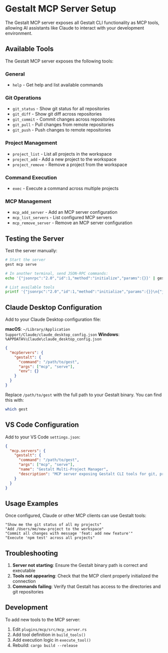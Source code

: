 # Gestalt MCP Server Setup

The Gestalt MCP server exposes all Gestalt CLI functionality as MCP tools, allowing AI assistants like Claude to interact with your development environment.

## Available Tools

The Gestalt MCP server exposes the following tools:

### General
- `help` - Get help and list available commands

### Git Operations
- `git_status` - Show git status for all repositories
- `git_diff` - Show git diff across repositories
- `git_commit` - Commit changes across repositories
- `git_pull` - Pull changes from remote repositories
- `git_push` - Push changes to remote repositories

### Project Management
- `project_list` - List all projects in the workspace
- `project_add` - Add a new project to the workspace
- `project_remove` - Remove a project from the workspace

### Command Execution
- `exec` - Execute a command across multiple projects

### MCP Management
- `mcp_add_server` - Add an MCP server configuration
- `mcp_list_servers` - List configured MCP servers
- `mcp_remove_server` - Remove an MCP server configuration

## Testing the Server

Test the server manually:
```bash
# Start the server
gest mcp serve

# In another terminal, send JSON-RPC commands:
echo '{"jsonrpc":"2.0","id":1,"method":"initialize","params":{}}' | gest mcp serve

# List available tools
printf '{"jsonrpc":"2.0","id":1,"method":"initialize","params":{}}\n{"jsonrpc":"2.0","id":2,"method":"tools/list","params":{}}\n' | gest mcp serve
```

## Claude Desktop Configuration

Add to your Claude Desktop configuration file:

**macOS**: `~/Library/Application Support/Claude/claude_desktop_config.json`
**Windows**: `%APPDATA%\Claude\claude_desktop_config.json`

```json
{
  "mcpServers": {
    "gestalt": {
      "command": "/path/to/gest",
      "args": ["mcp", "serve"],
      "env": {}
    }
  }
}
```

Replace `/path/to/gest` with the full path to your Gestalt binary. You can find this with:
```bash
which gest
```

## VS Code Configuration

Add to your VS Code `settings.json`:

```json
{
  "mcp.servers": {
    "gestalt": {
      "command": "/path/to/gest",
      "args": ["mcp", "serve"],
      "name": "Gestalt Multi-Project Manager",
      "description": "MCP server exposing Gestalt CLI tools for git, project, and execution management"
    }
  }
}
```

## Usage Examples

Once configured, Claude or other MCP clients can use Gestalt tools:

```
"Show me the git status of all my projects"
"Add /Users/me/new-project to the workspace"
"Commit all changes with message 'feat: add new feature'"
"Execute 'npm test' across all projects"
```

## Troubleshooting

1. **Server not starting**: Ensure the Gestalt binary path is correct and executable
2. **Tools not appearing**: Check that the MCP client properly initialized the connection
3. **Commands failing**: Verify that Gestalt has access to the directories and git repositories

## Development

To add new tools to the MCP server:

1. Edit `plugins/mcp/src/mcp_server.rs`
2. Add tool definition in `build_tools()`
3. Add execution logic in `execute_tool()`
4. Rebuild: `cargo build --release`